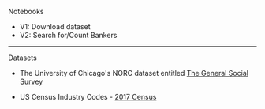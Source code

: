 Notebooks

* V1: Download dataset
* V2: Search for/Count Bankers

- - - - 

Datasets

* The University of Chicago's NORC dataset entitled [The General Social Survey](https://gss.norc.org)

*  US Census Industry Codes - [2017 Census](https://www.bls.gov/tus/iocodes/census17icodes.pdf)
